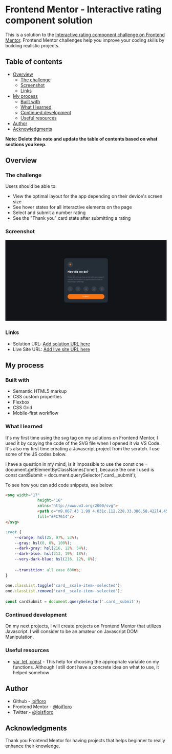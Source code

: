 # Frontend Mentor - Interactive rating component solution

This is a solution to the [Interactive rating component challenge on Frontend Mentor](https://www.frontendmentor.io/challenges/interactive-rating-component-koxpeBUmI). Frontend Mentor challenges help you improve your coding skills by building realistic projects. 

## Table of contents

- [Overview](#overview)
  - [The challenge](#the-challenge)
  - [Screenshot](#screenshot)
  - [Links](#links)
- [My process](#my-process)
  - [Built with](#built-with)
  - [What I learned](#what-i-learned)
  - [Continued development](#continued-development)
  - [Useful resources](#useful-resources)
- [Author](#author)
- [Acknowledgments](#acknowledgments)

**Note: Delete this note and update the table of contents based on what sections you keep.**

## Overview

### The challenge

Users should be able to:

- View the optimal layout for the app depending on their device's screen size
- See hover states for all interactive elements on the page
- Select and submit a number rating
- See the "Thank you" card state after submitting a rating

### Screenshot

![](./dist/assets/images/screenshot.jpg)


### Links

- Solution URL: [Add solution URL here](https://your-solution-url.com)
- Live Site URL: [Add live site URL here](https://your-live-site-url.com)

## My process

### Built with

- Semantic HTML5 markup
- CSS custom properties
- Flexbox
- CSS Grid
- Mobile-first workflow

### What I learned

It's my first time using the svg tag on my solutions on Frontend Mentor, I used it by copying the code of the SVG file when I opened it via VS Code. It's also my first time creating a Javascript project from the scratch. I use some of the JS codes below. 

I have a question in my mind, is it impossible to use the const one = document.getElementByClassNames('one'), because the one I used is const cardSubmit = document.querySelector('.card__submit');

To see how you can add code snippets, see below:

```html
<svg width="17" 
              height="16" 
              xmlns="http://www.w3.org/2000/svg">
              <path d="m9.067.43 1.99 4.031c.112.228.33.386.58.422l4.45.647a.772.772 0 0 1 .427 1.316l-3.22 3.138a.773.773 0 0 0-.222.683l.76 4.431a.772.772 0 0 1-1.12.813l-3.98-2.092a.773.773 0 0 0-.718 0l-3.98 2.092a.772.772 0 0 1-1.119-.813l.76-4.431a.77.77 0 0 0-.222-.683L.233 6.846A.772.772 0 0 1 .661 5.53l4.449-.647a.772.772 0 0 0 .58-.422L7.68.43a.774.774 0 0 1 1.387 0Z" 
              fill="#FC7614"/>
</svg>
```
```css
:root {
    --orange: hsl(25, 97%, 53%);
    --gray: hsl(0, 0%, 100%);
    --dark-gray: hsl(216, 12%, 54%);
    --dark-blue: hsl(213, 19%, 18%);
    --very-dark-blue: hsl(216, 12%, 8%);

    --transition: all ease 600ms;
}
```
```js
one.classList.toggle('card__scale-item--selected');
one.classList.remove('card__scale-item--selected');

const cardSubmit = document.querySelector('.card__submit');


```

### Continued development

On my next projects, I will create projects on Frontend Mentor that utilizes Javascript. I will consider to be an amateur on Javascript DOM Manipulation. 

### Useful resources

- [var, let, const](https://www.freecodecamp.org/news/var-let-and-const-whats-the-difference/) - This help for choosing the appropriate variable on my functions. Although I still dont have a concrete idea on what to use, it helped somehow


## Author

- Github - [loifloro](https://github.com/loifloro/)
- Frontend Mentor - [@loifloro](https://www.frontendmentor.io/profile/loifloro)
- Twitter - [@loisfloro](https://www.twitter.com/yourusername)

## Acknowledgments

Thank you Frontend Mentor for having projects that helps beginner to really enhance their knowledge. 

